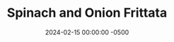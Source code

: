 ---
layout: post
title:  "Spinach and Onion Frittata"
date:   2024-02-15 00:00:00 -0500
categories:
- Recipes
- Breakfast
permalink: /recipes/frittata
image: /assets/Food/Breakfast/Frittata/frittata-cover.jpg
ing: frittata-ing
facts: frittata-facts
Prep: 30
Rest: 
Cook: 30
Source1: https://www.acouplecooks.com/crustless-quiche-spinach/
Source2: 
Description: Along with my meal prep egg wraps, this is my other way of making multiple days worth of eggs at once. These are made in a very similar way, with a hidden ingredient to add some more protein. Customize this with any vegetables or spices that you desire.
Instructions: 
- Preheat oven to 375F and dice the onion small, and add the onion and defrosted spinach to a 10” cast iron pan over medium high heat with a spray of oil<br><br>

- Add in the hot sauce, garlic, and spices<br><br>

- Cook the vegetable mix for a few minutes, until the onions soften slightly<br><br>

- Meanwhile, crack the eggs in a large bowl and beat with a whisk. When fully beaten, add in the cottage cheese and mix until fully combined<br><br>

- When vegetable mix has reduced and onions are starting to go translucent, remove from the heat and add the salsa. Pour in the egg mixture, and mix with a spatula until the eggs and spinach are fully combined. This will take a few minutes of gentle mixing<br><br>

- Bake in the oven for 25-30 minutes., until the center is set and golden around the edges (at least 160F). Let rest for 15 minutes before slicing<br><br>

- Let cool on a cookie sheet. Can flash freeze<br>
- <br><center><img src="/assets/Food/Breakfast/Frittata/frittata-7.jpg" alt="" class="instruction-image"></center>
---